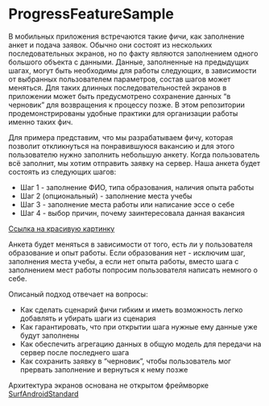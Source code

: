 # ProgressFeatureSample

В мобильных приложения встречаются такие фичи, как заполнение анкет и подача заявок. Обычно они состоят из нескольких последовательных экранов, но по факту являются заполнением одного большого объекта с данными. Данные, заполненные на предыдущих шагах, могут быть необходимы для работы следующих, в зависимости от выбранных пользователем параметров, состав шагов может меняться. Для таких длинных последовательностей экранов в приложении может быть предусмотрено сохранение данных “в черновик” для возвращения к процессу позже. В этом репозитории продемонстрированы удобные практики для организации работы именно таких фич.

Для примера представим, что мы разрабатываем фичу, которая позволит откликнуться на понравившуюся вакансию и для этого пользователю нужно заполнить небольшую анкету. Когда пользователь всё заполнит, мы хотим отправить заявку на сервер. 
Наша анкета будет состоять из следующих шагов:
* Шаг 1 - заполнение ФИО, типа образования, наличия опыта работы
* Шаг 2 (опциональный) - заполнение места учебы
* Шаг 3  - заполнение места работы или написание эссе о себе
* Шаг 4 - выбор причин, почему заинтересовала данная вакансия

[Ссылка на красивую картинку](https://ibb.co/kQT3q9C)

Анкета будет меняться в зависимости от того, есть ли у пользователя образование и опыт работы. Если образования нет - исключим шаг, заполнения места учебы, а если нет опыта работы, вместо шага с заполнением мест работы попросим пользователя написать немного о себе.

Описаный подход отвечает на вопросы:
* Как сделать сценарий фичи гибким и иметь возможность легко добавлять и убирать шаги из сценария
* Как гарантировать, что при открытии шага нужные ему данные уже будут заполнены
* Как обеспечить агрегацию данных в общую модель для передачи на сервер после последнего шага
* Как сохранить заявку в “черновик”, чтобы пользователь мог прервать заполнение и вернуться к нему позже

Архитектура экранов основана не открытом фреймворке [SurfAndroidStandard](https://github.com/surfstudio/SurfAndroidStandard)
